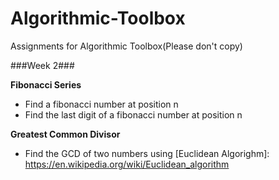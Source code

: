 # Algorithmic-Toolbox
Assignments for Algorithmic Toolbox(Please don't copy)

###Week 2###

**Fibonacci Series**
* Find a fibonacci number at position n
* Find the last digit of a fibonacci number at position n

**Greatest Common Divisor**
* Find the GCD of two numbers using [Euclidean Algorighm]: https://en.wikipedia.org/wiki/Euclidean_algorithm

